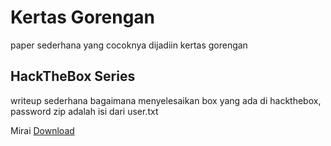 # Kertas Gorengan

paper sederhana yang cocoknya dijadiin kertas gorengan

## HackTheBox Series
writeup sederhana bagaimana menyelesaikan box yang ada di hackthebox, password zip adalah isi dari user.txt

Mirai [Download](https://github.com/crackatoa/kertasgorengan/blob/master/doc/Mirai.7z)

